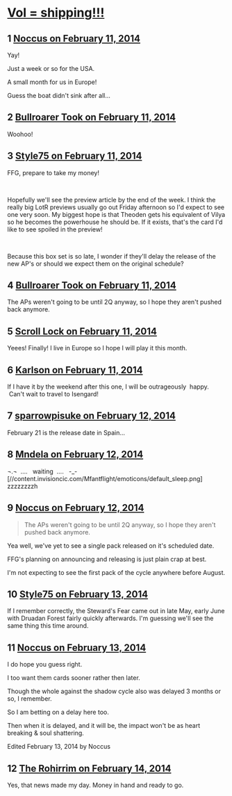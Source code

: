 # [VoI = shipping!!!](https://community.fantasyflightgames.com/topic/99046-voi-shipping/)

## 1 [Noccus on February 11, 2014](https://community.fantasyflightgames.com/topic/99046-voi-shipping/?do=findComment&comment=981832)

Yay!

Just a week or so for the USA.

A small month for us in Europe!

Guess the boat didn't sink after all...

## 2 [Bullroarer Took on February 11, 2014](https://community.fantasyflightgames.com/topic/99046-voi-shipping/?do=findComment&comment=981862)

Woohoo!

## 3 [Style75 on February 11, 2014](https://community.fantasyflightgames.com/topic/99046-voi-shipping/?do=findComment&comment=981885)

FFG, prepare to take my money!

 

Hopefully we'll see the preview article by the end of the week. I think the really big LotR previews usually go out Friday afternoon so I'd expect to see one very soon. My biggest hope is that Theoden gets his equivalent of Vilya so he becomes the powerhouse he should be. If it exists, that's the card I'd like to see spoiled in the preview!

 

Because this box set is so late, I wonder if they'll delay the release of the new AP's or should we expect them on the original schedule?

## 4 [Bullroarer Took on February 11, 2014](https://community.fantasyflightgames.com/topic/99046-voi-shipping/?do=findComment&comment=981908)

The APs weren't going to be until 2Q anyway, so I hope they aren't pushed back anymore.

## 5 [Scroll Lock on February 11, 2014](https://community.fantasyflightgames.com/topic/99046-voi-shipping/?do=findComment&comment=981999)

Yeees! Finally! I live in Europe so I hope I will play it this month.

## 6 [Karlson on February 11, 2014](https://community.fantasyflightgames.com/topic/99046-voi-shipping/?do=findComment&comment=982002)

If I have it by the weekend after this one, I will be outrageously  happy.  Can't wait to travel to Isengard!

## 7 [sparrowpisuke on February 12, 2014](https://community.fantasyflightgames.com/topic/99046-voi-shipping/?do=findComment&comment=982452)

February 21 is the release date in Spain...

## 8 [Mndela on February 12, 2014](https://community.fantasyflightgames.com/topic/99046-voi-shipping/?do=findComment&comment=982473)

¬.¬  ....   waiting  ....   -_- [//content.invisioncic.com/Mfantflight/emoticons/default_sleep.png]   zzzzzzzzh

## 9 [Noccus on February 12, 2014](https://community.fantasyflightgames.com/topic/99046-voi-shipping/?do=findComment&comment=982964)

> The APs weren't going to be until 2Q anyway, so I hope they aren't pushed back anymore.

Yea well, we've yet to see a single pack released on it's scheduled date.

FFG's planning on announcing and releasing is just plain crap at best.

I'm not expecting to see the first pack of the cycle anywhere before August.

## 10 [Style75 on February 13, 2014](https://community.fantasyflightgames.com/topic/99046-voi-shipping/?do=findComment&comment=983301)

If I remember correctly, the Steward's Fear came out in late May, early June with Druadan Forest fairly quickly afterwards. I'm guessing we'll see the same thing this time around.

## 11 [Noccus on February 13, 2014](https://community.fantasyflightgames.com/topic/99046-voi-shipping/?do=findComment&comment=984206)

I do hope you guess right.

I too want them cards sooner rather then later.

Though the whole against the shadow cycle also was delayed 3 months or so, I remember.

So I am betting on a delay here too.

Then when it is delayed, and it will be, the impact won't be as heart breaking & soul shattering.

Edited February 13, 2014 by Noccus

## 12 [The Rohirrim on February 14, 2014](https://community.fantasyflightgames.com/topic/99046-voi-shipping/?do=findComment&comment=984511)

Yes, that news made my day. Money in hand and ready to go.

